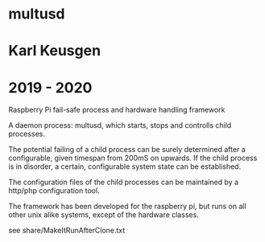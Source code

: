 # multusd
#
# Karl Keusgen
# 2019 - 2020

Raspberry Pi fail-safe process and hardware handling framework

A daemon process: multusd, which starts, stops and controlls child processes.

The potential failing of a child process can be surely determined after a configurable, given timespan from 200mS on upwards.
If the child process is in disorder, a certain, configurable system state can be established.

The configuration files of the child processes can be maintained by a http/php configuration tool.

The framework has been developed for the raspberry pi, but runs on all other unix alike systems, except of the hardware classes.

see share/MakeItRunAfterClone.txt

